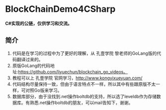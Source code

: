 # BlockChainDemo4CSharp
**C#实现的公链，仅供学习和交流。**
## 简介
  1. 代码是在学习的过程中为了更好的理解，从 孔壹学院 黎老师的GoLang版的代码翻译过来的。
  2. 原版GoLang的代码地址:https://github.com/liyuechun/blockchain_go_videos。
  3. 教程可以上 孔壹学院 官网学习，http://www.kongyixueyuan.com/
  4. 代码结构尽量保持一致，但由于语言特点不一样，所以其中有些跟原版不太一样，可对照Go版来学习。
  5. 数据库部分，由于没找到.net操作boltdb的支持，所以选了leveldb作为存储数据库。有熟悉.net操作boltdb的朋友，可以mail告知下，谢谢。

